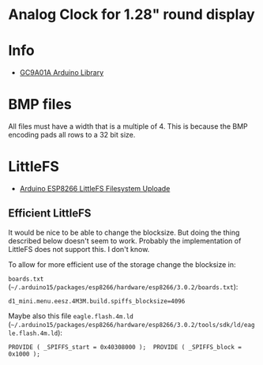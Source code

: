 # Analog Clock for 1.28" round display

# Info
- [GC9A01A Arduino Library](https://github.com/PaintYourDragon/Adafruit_GC9A01A)

# BMP files
All files must have a width that is a multiple of 4. This is because the BMP encoding pads all rows 
to a 32 bit size.

# LittleFS
- [Arduino ESP8266 LittleFS Filesystem Uploade](https://github.com/earlephilhower/arduino-esp8266littlefs-plugin)

## Efficient LittleFS
It would be nice to be able to change the blocksize. But doing the thing described below doesn't seem to work.
Probably the implementation of LittleFS does not support this. I don't know.

To allow for more efficient use of the storage change the blocksize in:

`boards.txt` (`~/.arduino15/packages/esp8266/hardware/esp8266/3.0.2/boards.txt`):

   `d1_mini.menu.eesz.4M3M.build.spiffs_blocksize=4096`

Maybe also this file `eagle.flash.4m.ld` (`~/.arduino15/packages/esp8266/hardware/esp8266/3.0.2/tools/sdk/ld/eagle.flash.4m.ld`):

   `PROVIDE ( _SPIFFS_start = 0x40308000 ); 
   PROVIDE ( _SPIFFS_block = 0x1000 );`

